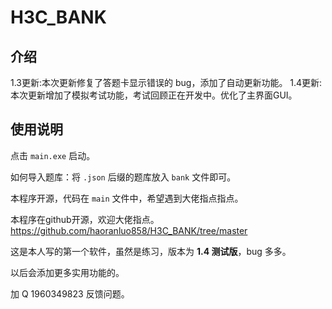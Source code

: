 # H3C_BANK

## 介绍

1.3更新:本次更新修复了答题卡显示错误的 bug，添加了自动更新功能。
1.4更新:本次更新增加了模拟考试功能，考试回顾正在开发中。优化了主界面GUI。

## 使用说明

点击 `main.exe` 启动。

如何导入题库：将 `.json` 后缀的题库放入 `bank` 文件即可。

本程序开源，代码在 `main` 文件中，希望遇到大佬指点指点。

本程序在github开源，欢迎大佬指点。https://github.com/haoranluo858/H3C_BANK/tree/master

这是本人写的第一个软件，虽然是练习，版本为 **1.4 测试版**，bug 多多。

以后会添加更多实用功能的。

加 Q 1960349823 反馈问题。